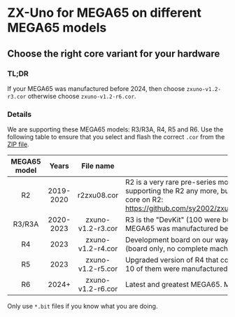 ZX-Uno for MEGA65 on different MEGA65 models
============================================

Choose the right core variant for your hardware
-----------------------------------------------

### TL;DR

If your MEGA65 was manufactured before 2024, then choose
`zxuno-v1.2-r3.cor` otherwise choose `zxuno-v1.2-r6.cor`.

### Details

We are supporting these MEGA65 models: R3/R3A, R4, R5 and R6. Use
the following table to ensure that you select and flash the correct `.cor`
from the [ZIP file](https://files.mega65.org?id=bdaeb7e0-9fc8-4185-99de-104d01229f27).

| MEGA65 model   |   Years   | File name         | Comment
|:--------------:|:---------:|:-----------------:|-------------------------
| R2             | 2019-2020 | r2zxu08.cor       | R2 is a very rare pre-series model, only 20 of them were built. We are not supporting the R2 any more, but you can still use Version 0.8 of the ZX-Uno core on R2: https://github.com/sy2002/zxuno4mega65/tree/master/bin/Version%200.8/R2
| R3/R3A         | 2020-2023 | zxuno-v1.2-r3.cor | R3 is the "DevKit" (100 were built) and R3A are batches 1 and 2. If your MEGA65 was manufactured before 2024 then you have an R3 or R3A machine.
| R4             | 2023      | zxuno-v1.2-r4.cor | Development board on our way to the R6. Only 10 of them were manufactured (board only, no complete machines).
| R5             | 2023      | zxuno-v1.2-r5.cor | Upgraded version of R4 that contains new circuits for the expansion port. Only 10 of them were manufactured (board only, no complete machines).
| R6             | 2024+     | zxuno-v1.2-r6.cor | Latest and greatest MEGA65. Manufactured from 2024 on.

Only use `*.bit` files if you know what you are doing.
